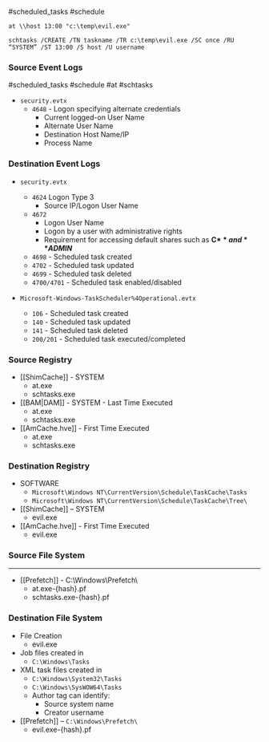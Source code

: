 #scheduled_tasks #schedule

`at \\host 13:00 "c:\temp\evil.exe"`

`schtasks /CREATE /TN taskname /TR c:\temp\evil.exe /SC once /RU “SYSTEM” /ST 13:00 /S host /U username`

### Source Event Logs
#scheduled_tasks #schedule #at #schtasks
- `security.evtx`
    - `4648` - Logon specifying alternate credentials
        - Current logged-on User Name
        - Alternate User Name
        - Destination Host Name/IP
        - Process Name

### Destination Event Logs
- `security.evtx`
    - `4624` Logon Type 3
        - Source IP/Logon User Name
    - `4672`
        - Logon User Name
        - Logon by a user with administrative rights
        - Requirement for accessing default shares such as **C$** and **ADMIN$**
    - `4698` - Scheduled task created
    - `4702` - Scheduled task updated
    - `4699` - Scheduled task deleted
    - `4700/4701` - Scheduled task enabled/disabled

- `Microsoft-Windows-TaskScheduler%4Operational.evtx`
    - `106` - Scheduled task created
    - `140` - Scheduled task updated
    - `141` - Scheduled task deleted
    - `200/201` - Scheduled task executed/completed

### Source Registry
- [[ShimCache]] - SYSTEM
    - at.exe
    - schtasks.exe
- [[BAM|DAM]] - SYSTEM - Last Time Executed
    - at.exe
    - schtasks.exe
- [[AmCache.hve]] - First Time Executed
    - at.exe
    - schtasks.exe

### Destination Registry
- SOFTWARE
    - `Microsoft\Windows NT\CurrentVersion\Schedule\TaskCache\Tasks`
    - `Microsoft\Windows NT\CurrentVersion\Schedule\TaskCache\Tree\`
- [[ShimCache]] – SYSTEM
    - evil.exe
- [[AmCache.hve]] - First Time Executed
    - evil.exe

### Source File System
---
- [[Prefetch]] - C:\Windows\Prefetch\
    - at.exe-{hash}.pf
    - schtasks.exe-{hash}.pf

### Destination File System
- File Creation
    - evil.exe
- Job files created in
    - `C:\Windows\Tasks`
- XML task files created in
    - `C:\Windows\System32\Tasks`
    - `C:\Windows\SysWOW64\Tasks`
    - Author tag can identify:
        - Source system name
        - Creator username
- [[Prefetch]] – `C:\Windows\Prefetch\`
    - evil.exe-{hash}.pf